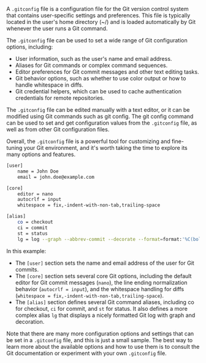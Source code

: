 A `.gitconfig` file is a configuration file for the Git version control system that contains user-specific settings and preferences. This file is typically located in the user's home directory (~/) and is loaded automatically by Git whenever the user runs a Git command.

The `.gitconfig` file can be used to set a wide range of Git configuration options, including:

- User information, such as the user's name and email address.
- Aliases for Git commands or complex command sequences.
- Editor preferences for Git commit messages and other text editing tasks.
- Git behavior options, such as whether to use color output or how to handle whitespace in diffs.
- Git credential helpers, which can be used to cache authentication credentials for remote repositories.

The `.gitconfig` file can be edited manually with a text editor, or it can be modified using Git commands such as git config. The git config command can be used to set and get configuration values from the `.gitconfig` file, as well as from other Git configuration files.

Overall, the `.gitconfig` file is a powerful tool for customizing and fine-tuning your Git environment, and it's worth taking the time to explore its many options and features.

```bash
[user]
    name = John Doe
    email = john.doe@example.com

[core]
    editor = nano
    autocrlf = input
    whitespace = fix,-indent-with-non-tab,trailing-space

[alias]
    co = checkout
    ci = commit
    st = status
    lg = log --graph --abbrev-commit --decorate --format=format:'%C(bold blue)%h%C(reset) - %C(bold green)(%ar)%C(reset) %C(white)%s%C(reset) %C(dim white)- %an%C(reset)%C(auto)%d%C(reset)'
```

In this example:

- The `[user]` section sets the name and email address of the user for Git commits.
- The `[core]` section sets several core Git options, including the default editor for Git commit messages (`nano`), the line ending normalization behavior (`autocrlf = input`), and the whitespace handling for diffs (`whitespace = fix,-indent-with-non-tab,trailing-space`).
- The `[alias]` section defines several Git command aliases, including co for checkout, `ci` for commit, and `st` for status. It also defines a more complex alias `lg` that displays a nicely formatted Git log with graph and decoration.

Note that there are many more configuration options and settings that can be set in a `.gitconfig` file, and this is just a small sample. The best way to learn more about the available options and how to use them is to consult the Git documentation or experiment with your own `.gitconfig` file.